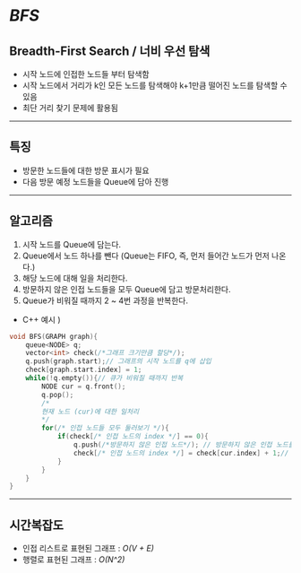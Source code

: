 ***BFS*** 
===
Breadth-First Search / 너비 우선 탐색
--------------------
* 시작 노드에 인접한 노드들 부터 탐색함
* 시작 노드에서 거리가 k인 모든 노드를 탐색해야 k+1만큼 떨어진 노드를 탐색할 수 있음
* 최단 거리 찾기 문제에 활용됨
* * *
특징
----
* 방문한 노드들에 대한 방문 표시가 필요
* 다음 방문 예정 노드들을 Queue에 담아 진행
* * *
알고리즘
---
1. 시작 노드를 Queue에 담는다.
2. Queue에서 노드 하나를 뺀다 (Queue는 FIFO, 즉, 먼저 들어간 노드가 먼저 나온다.)
3. 해당 노드에 대해 일을 처리한다.
4. 방문하지 않은 인접 노드들을 모두 Queue에 담고 방문처리한다.
5. Queue가 비워질 때까지 2 ~ 4번 과정을 반복한다.

* C++ 예시 )
```c++
void BFS(GRAPH graph){
    queue<NODE> q;
    vector<int> check(/*그래프 크기만큼 할당*/);
    q.push(graph.start);// 그래프의 시작 노드를 q에 삽입
    check[graph.start.index] = 1;
    while(!q.empty()){// 큐가 비워질 때까지 반복
        NODE cur = q.front();
        q.pop();
        /* 
        현재 노드 (cur)에 대한 일처리
        */
        for(/* 인접 노드들 모두 둘러보기 */){
            if(check[/* 인접 노드의 index */] == 0){
                q.push(/*방문하지 않은 인접 노드*/); // 방문하지 않은 인접 노드를 Queue에 담음
                check[/* 인접 노드의 index */] = check[cur.index] + 1;// 방문 처리 : true or false로 처리할 수 있지만 지금은 깊이 정보 저장
            }
        }
    }
}
```
* * *
시간복잡도
---
* 인접 리스트로 표현된 그래프 : *O(V + E)*
* 행렬로 표현된 그래프 : *O(N^2)*